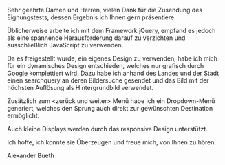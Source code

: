 Sehr geehrte Damen und Herren,
vielen Dank für die Zusendung des Eignungstests, dessen Ergebnis ich Ihnen gern präsentiere.

Üblicherweise arbeite ich mit dem Framework jQuery, empfand es jedoch als eine spannende Herausforderung darauf zu verzichten und ausschließlich JavaScript zu verwenden. 

Da es freigestellt wurde, ein eigenes Design zu verwenden, habe ich mich für ein dynamisches Design entschieden, welches nur grafisch durch Google komplettiert wird. Dazu habe ich anhand des Landes und der Stadt einen searchquery an deren Bildersuche gesendet und das Bild mit der höchsten Auflösung als Hintergrundbild verwendet.

Zusätzlich zum <zurück und weiter> Menü habe ich ein Dropdown-Menü generiert, welches den Sprung auch direkt zur gewünschten Destination ermöglicht.

Auch kleine Displays werden durch das responsive Design unterstützt.

Ich hoffe, ich konnte sie Überzeugen und freue mich, von Ihnen zu hören.

Alexander Bueth